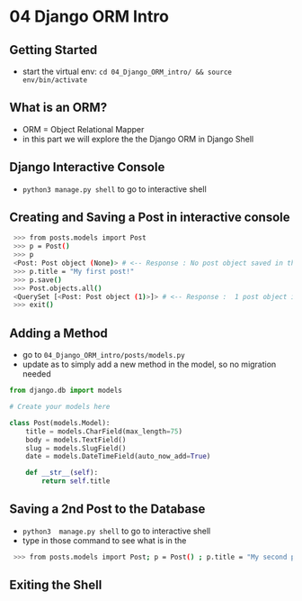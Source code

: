 # 04 Django ORM Intro

## Getting Started

- start the virtual env: `cd 04_Django_ORM_intro/ && source env/bin/activate`

## What is an ORM?

- ORM = Object Relational Mapper
- in this part we will explore the the Django ORM in Django Shell

## Django Interactive Console

- `python3 manage.py shell` to go to interactive shell

## Creating and Saving a Post in interactive console

 ```sh
  >>> from posts.models import Post
  >>> p = Post()
  >>> p 
  <Post: Post object (None)> # <-- Response : No post object saved in the database yet !
  >>> p.title = "My first post!"
  >>> p.save()
  >>> Post.objects.all()
  <QuerySet [<Post: Post object (1)>]> # <-- Response :  1 post object in the database
  >>> exit()
  ```

## Adding a Method

- go to `04_Django_ORM_intro/posts/models.py`
- update as to simply add a new method in the model, so no migration needed

```py
from django.db import models

# Create your models here

class Post(models.Model):
    title = models.CharField(max_length=75)
    body = models.TextField()
    slug = models.SlugField()
    date = models.DateTimeField(auto_now_add=True)

    def __str__(self):
        return self.title

```

## Saving a 2nd Post to the Database

- `python3  manage.py shell` to go to interactive shell
- type in those command to see what is in the

 ```sh
  >>> from posts.models import Post; p = Post() ; p.title = "My second post!"; p.save() ; Post.objects.all(); exit()
  ```

## Exiting the Shell
